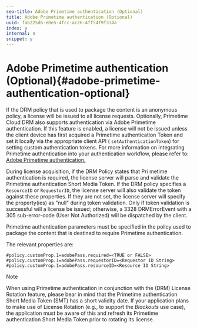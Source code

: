 ```yaml
---
seo-title: Adobe Primetime authentication (Optional)
title: Adobe Primetime authentication (Optional)
uuid: fa6225d6-e0e5-4fcc-ac26-4ff54f9f334a
index: y
internal: n
snippet: y
---
```


# Adobe Primetime authentication (Optional){#adobe-primetime-authentication-optional}

If the DRM policy that is used to package the content is an anonymous policy, a license will be issued to all license requests. Optionally,  Primetime Cloud DRM  also supports authentication via Adobe Primetime authentication. If this feature is enabled, a license will not be issued unless the client device has first acquired a Primetime authentication Token and set it locally via the appropriate client API ( `setAuthenticationToken`) for setting custom authentication tokens. For more information on integrating Primetime authentication into your authentication workflow, please refer to: [Adobe Primetime authentication.](http://tve.helpdocsonline.com/home)

During license acquisition, if the DRM Policy states that Pri metime authentication is required, the license server will parse and validate the Primetime authentication Short Media Token. If the DRM policy specifies a `ResourceID` or `RequestorID`, the license server will also validate the token against these properties. If they are not set, the license server will specify the property(ies) as "null" during token validation. Only if token validation is successful will a license be issued; otherwise, a 3328 DRMErrorEvent with a 305 sub-error-code (User Not Authorized) will be dispatched by the client.

Primetime authentication parameters must be specified in the policy used to package the content that is destined to require Primetime authentication.

The relevant properties are:

```
#policy.customProp.1=adobePass.required=<TRUE or FALSE> 
#policy.customProp.1=adobePass.requestorID=<Requestor ID String> 
#policy.customProp.1=adobePass.resourceID=<Resource ID String>
```

>[!NOTE]
>
>When using Primetime authentication in conjunction with the (DRM) License Rotation feature, please bear in mind that the Primetime authentication Short Media Token (SMT) has a short validity date. If your application plans to make use of License Rotation (e.g., to support the *Blackouts* use case), the application must be aware of this and refresh its Primetime authentication Short Media Token prior to rotating its license.

